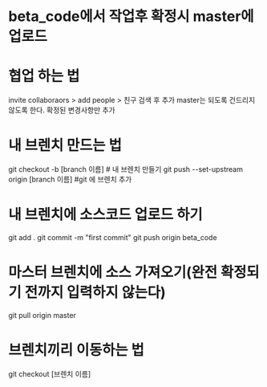 # beta_code에서 작업후 확정시 master에 업로드


# 협업 하는 법
invite collaboraors > add people > 친구 검색 후 추가
master는 되도록 건드리지 않도록 한다. 확정된 변경사항만 추가

# 내 브렌치 만드는 법
git checkout -b [branch 이름] # 내 브렌치 만들기
git push --set-upstream origin [branch 이름] #git 에 브렌치 추가


# 내 브렌치에 소스코드 업로드 하기
git add .
git commit -m "first commit"
git push origin beta_code
# 마스터 브렌치에 소스 가져오기(완전 확정되기 전까지 입력하지 않는다)
git pull origin master 
# 브렌치끼리 이동하는 법
git checkout [브렌치 이름]

